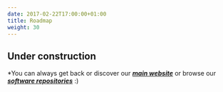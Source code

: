 ```yaml
---
date: 2017-02-22T17:00:00+01:00
title: Roadmap
weight: 30
---
```


## Under construction

*You can always get back or discover our ***[main website](https://labsim.github.io)*** or browse our ***[software repositories](https://github.com/labsim)*** :)
